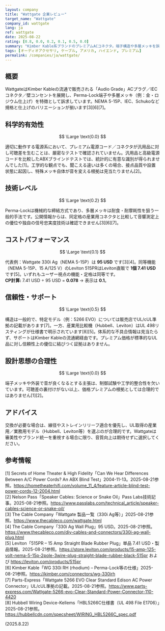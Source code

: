 ```yaml
---
layout: company
title: "Wattgate 企業レビュー"
target_name: "Wattgate"
company_id: wattgate
lang: ja
ref: wattgate
date: 2025-08-22
rating: [0.8, 0.0, 0.2, 0.1, 0.5, 0.0]
summary: "Kimber Kable系ブランドのプレミアムACコネクタ。端子構造や多層メッキを訴求しますが、音質向上の実証はありません。"
tags: [オーディオアクセサリ, ケーブル, アメリカ, ハイエンド, プレミアム]
permalink: /companies/ja/wattgate/
---
```


## 概要

WattgateはKimber Kableの流通で販売される「Audio Grade」ACプラグ／IECコネクタ／壁コンセントを展開し、Perma-Lock端子や多層メッキ（例：金・ロジウム仕上げ）を特徴として訴求しています。NEMA 5-15P、IEC、Schukoなど規格と仕上げのバリエーションが揃います[3][6][7]。

## 科学的有効性

$$ \Large \text{0.0} $$

適切に動作する電源系において、プレミアム電源コード／コネクタが汎用品に対し可聴差を生むことは、厳密なテストで確認されていません。汎用品と高級電源コードを比較したABXブラインドテストでは、統計的に有意な識別が得られませんでした[1]。工学的な観点でも、聞こえる違いは多くの場合、接点品質や設置状態に起因し、特殊メッキ自体が音を変える根拠は見当たりません[2]。

## 技術レベル

$$ \Large \text{0.2} $$

Perma-Lockは機械的な締結方式であり、多層メッキは耐食・耐摩耗性を狙う一般的手法です。公開情報からは、同定格の産業用コネクタと比較して音響測定上の優位や独自の信号忠実度技術は確認できません[3][6][7]。

## コストパフォーマンス

$$ \Large \text{0.1} $$

代表例：Wattgate 330i Ag（NEMA 5-15P）は **95 USD** です[3][4]。同等機能（NEMA 5-15P、15 A/125 V）のLeviton 515PRはLeviton直販で **1個 7.41 USD** です[5]。いずれもユーザー視点の機能・定格は同等です。  
**CP計算:** 7.41 USD ÷ 95 USD = **0.078** → 表示は **0.1**。

## 信頼性・サポート

$$ \Large \text{0.5} $$

構造は一般的で、特定モデル（例：5266 EVO）については販売店でUL/cUL準拠の記載があります[7]。一方、産業用比較機（Hubbell、Leviton）はUL 498リスティングが仕様書で明示されています[8][5]。体系的な不具合情報は見当たらず、サポートはKimber Kableの流通網経由です。プレミアム価格が標準的なUL品に対し信頼性上の優位に結びつく証拠はありません。

## 設計思想の合理性

$$ \Large \text{0.0} $$

端子メッキや外装で音が良くなるとする主張は、制御試験や工学的整合性を欠いています。可聴差の裏付けがない以上、価格プレミアムの根拠としては合理的ではありません[1][2]。

## アドバイス

交換が必要な場合は、線径やストレインリリーフ適合を優先し、UL取得の産業用／業務用モデル（Hubbell、Leviton等）を選ぶのが合理的です。Wattgateは審美性やブランド統一を重視する場合に限り、音質向上は期待せずに選択してください。

## 参考情報

[1] Secrets of Home Theater & High Fidelity「Can We Hear Differences Between A/C Power Cords? An ABX Blind Test」2004-11-13。2025-08-21参照。https://hometheaterhifi.com/volume_11_4/feature-article-blind-test-power-cords-12-2004.html  
[2] Nelson Pass「Speaker Cables: Science or Snake Oil」Pass Labs技術記事。2025-08-21参照。https://www.passlabs.com/technical_article/speaker-cables-science-or-snake-oil/  
[3] The Cable Company「Wattgate 製品一覧（330i Ag等）」2025-08-21参照。https://www.thecableco.com/wattgate.html  
[4] The Cable Company「330i Ag Wall Plug」95 USD。2025-08-21参照。https://www.thecableco.com/diy-cables-and-connectors/330i-ag-wall-plug.html  
[5] Leviton「515PR – 15 Amp Straight Blade Rubber Plug」単品 7.41 USD・製品情報。2025-08-21参照。https://store.leviton.com/products/15-amp-125-volt-nema-5-15p-2pole-3wire-plug-straight-blade-rubber-black-515pr および https://leviton.com/products/515pr  
[6] Kimber Kable「WG 330i RH (rhodium) – Perma-Lock等の仕様」2025-08-21参照。https://kimber.com/connectors/wg-330irh  
[7] Parts-Express「Wattgate 5266 EVO Clear Standard Edison AC Power Connector」UL/cUL準拠の記載。2025-08-21参照。https://www.parts-express.com/Wattgate-5266-evo-Clear-Standard-Power-Connector-110-4420  
[8] Hubbell Wiring Device-Kellems「HBL5266C仕様書（UL 498 File E1706）」2025-08-21参照。https://hubbellcdn.com/specsheet/WIRING_HBL5266C_spec.pdf

(2025.8.22)

